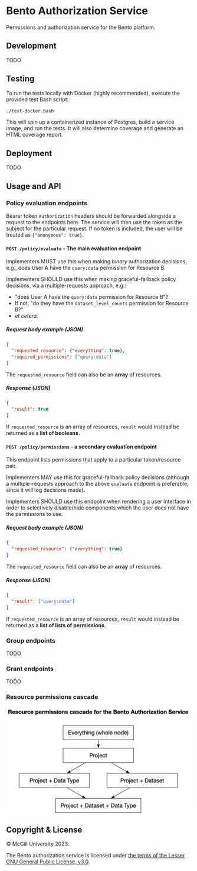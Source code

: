 # Bento Authorization Service

Permissions and authorization service for the Bento platform.




## Development

TODO




## Testing

To run the tests locally with Docker (highly recommended), execute the provided test Bash script:

```bash
./test-docker.bash
```

This will spin up a containerized instance of Postgres, build a service image, and run the tests.
It will also determine coverage and generate an HTML coverage report.




## Deployment

TODO




## Usage and API

### Policy evaluation endpoints

Bearer token `Authorization` headers should be forwarded alongside a request to the endpoints here.
The service will then use the token as the subject for the particular request. If no token is included,
the user will be treated as `{"anonymous": true}`.

#### `POST /policy/evaluate` - The main evaluation endpoint

Implementers MUST use this when making *binary* authorization decisions, e.g., does User A have the 
`query:data` permission for Resource B.

Implementers SHOULD use this when making graceful-fallback policy decisions, via a multiple-requests approach, e.g.:

* "does User A have the `query:data` permission for Resource B"? 
* If not, "do they have the `dataset_level_counts` permission for Resource B?"
* *et cetera.*

##### Request body example (JSON)

```json
{
  "requested_resource": {"everything": true},
  "required_permissions": ["query:data"]
}
```

The `requested_resource` field can also be an **array** of resources.

##### Response (JSON)

```json
{
  "result": true
}
```

If `requested_resource` is an array of resources, `result` would instead be returned as a **list of booleans**.

#### `POST /policy/permissions` - a secondary evaluation endpoint

This endpoint lists permissions that apply to a particular token/resource pair.

Implementers MAY use this for graceful-fallback policy decisions (although a multiple-requests approach to the above
`evaluate` endpoint is preferable, since it will log decisions made).

Implementers SHOULD use this endpoint when rendering a user interface in order to selectively disable/hide components
which the user does not have the permissions to use.

##### Request body example (JSON)

```json
{
  "requested_resource": {"everything": true}
}
```

The `requested_resource` field can also be an **array** of resources.

##### Response (JSON)

```json
{
  "result": ["query:data"]
}
```

If `requested_resource` is an array of resources, `result` would instead be returned as a 
**list of lists of permissions**.


### Group endpoints

TODO


### Grant endpoints

TODO


### Resource permissions cascade

<img src="./docs/permissions_cascade.png" alt="Resource permissions cascade diagram" width="500" height="288" />



## Copyright &amp; License

&copy; McGill University 2023.

The Bento authorization service is licensed under 
[the terms of the Lesser GNU General Public License, v3.0](./LICENSE).
